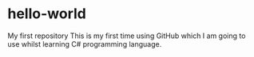 # hello-world
My first repository
This is my first time using GitHub which I am going to use whilst learning C# programming language.
